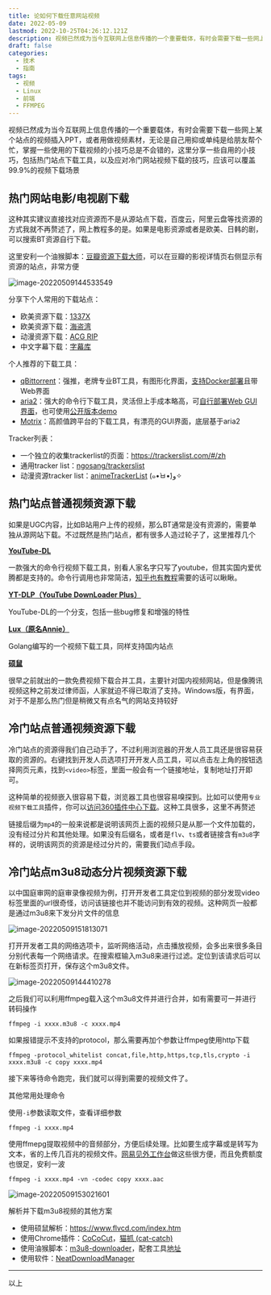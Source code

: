 ```yaml
---
title: 论如何下载任意网站视频
date: 2022-05-09
lastmod: 2022-10-25T04:26:12.121Z
description: 视频已然成为当今互联网上信息传播的一个重要载体，有时会需要下载一些网上某个站点的视频插入PPT，或者用做视频素材，无论是自己用抑或单纯是给朋友帮个忙，掌握一些使用的下载视频的小技巧总是不会错的，这里分享一些自用的小技巧，包括热门站点下载工具，以及应对冷门网站视频下载的技巧，应该可以覆盖99.9%的视频下载场景
draft: false
categories:
  - 技术
  - 指南
tags:
  - 视频
  - Linux
  - 前端
  - FFMPEG
---
```

<!-- # 论如何下载任意网站视频 -->

视频已然成为当今互联网上信息传播的一个重要载体，有时会需要下载一些网上某个站点的视频插入PPT，或者用做视频素材，无论是自己用抑或单纯是给朋友帮个忙，掌握一些使用的下载视频的小技巧总是不会错的，这里分享一些自用的小技巧，包括热门站点下载工具，以及应对冷门网站视频下载的技巧，应该可以覆盖99.9%的视频下载场景

## 热门网站电影/电视剧下载

这种其实建议直接找对应资源而不是从源站点下载，百度云，阿里云盘等找资源的方式我就不再赘述了，网上教程多的是。如果是电影资源或者是欧美、日韩的剧，可以搜索BT资源自行下载。

这里安利一个油猴脚本：[豆瓣资源下载大师](https://greasyfork.org/zh-CN/scripts/329484-%E8%B1%86%E7%93%A3%E8%B5%84%E6%BA%90%E4%B8%8B%E8%BD%BD%E5%A4%A7%E5%B8%88-1%E7%A7%92%E6%90%9E%E5%AE%9A%E8%B1%86%E7%93%A3%E7%94%B5%E5%BD%B1-%E9%9F%B3%E4%B9%90-%E5%9B%BE%E4%B9%A6%E4%B8%8B%E8%BD%BD)，可以在豆瓣的影视详情页右侧显示有资源的站点，非常方便

![image-20220509144533549](https://blog-1301127393.file.myqcloud.com/BlogImgs/202205091548956.png)

分享下个人常用的下载站点：

* 欧美资源下载：[1337X](https://www.1337x.to/)
* 欧美资源下载：[海盗湾](https://piratebay.live/)
* 动漫资源下载：[ACG RIP](https://acg.rip/?term=JOJO%E7%9A%84%E5%A5%87%E5%A6%99%E5%86%92%E9%99%A9)
* 中文字幕下载：[字幕库](http://zimuku.org)

个人推荐的下载工具：

* [qBittorrent](https://www.qbittorrent.org)：强推，老牌专业BT工具，有图形化界面，[支持Docker部署](https://hub.docker.com/r/linuxserver/qbittorrent)且带Web界面
* [aria2](http://aria2.github.io)：强大的命令行下载工具，灵活但上手成本略高，可[自行部署Web GUI界面](https://ariang.mayswind.net/zh_Hans/)，也可使用[公开版本demo](http://ariang.mayswind.net/latest)
* [Motrix](https://motrix.app)：高颜值跨平台的下载工具，有漂亮的GUI界面，底层基于aria2

Tracker列表：

* 一个独立的收集trackerlist的页面：<https://trackerslist.com/#/zh>
* 通用tracker list：[ngosang/trackerslist](ngosang/trackerslist)
* 动漫资源tracker list：[animeTrackerList](https://github.com/DeSireFire/animeTrackerList) (๑•̀ㅂ•́)و✧

## 热门站点普通视频资源下载

如果是UGC内容，比如B站用户上传的视频，那么BT通常是没有资源的，需要单独从源网站下载。不过既然是热门站点，都有很多人造过轮子了，这里推荐几个

**[YouTube-DL](https://github.com/ytdl-org/youtube-dl)**

一款强大的命令行视频下载工具，别看人家名字只写了youtube，但其实国内爱优腾都是支持的。命令行调用也非常简洁，[知乎也有教程](https://github.com/ytdl-org/youtube-dl)需要的话可以瞅瞅。

**[YT-DLP（YouTube DownLoader Plus）](https://github.com/yt-dlp/yt-dlp)**

YouTube-DL的一个分支，包括一些bug修复和增强的特性

**[Lux（原名Annie）](https://github.com/iawia002/lux)**

Golang编写的一个视频下载工具，同样支持国内站点

**[硕鼠](https://www.flvcd.com/index.htm)**

很早之前就出的一款免费视频下载合并工具，主要针对国内视频网站，但是像腾讯视频这种之前发过律师函，人家就迫不得已取消了支持。Windows版，有界面，对于不是那么热门但是稍微又有点名气的网站支持较好

## 冷门站点普通视频资源下载

冷门站点的资源得我们自己动手了，不过利用浏览器的开发人员工具还是很容易获取的资源的。右键找到开发人员选项打开开发人员工具，可以点击左上角的按钮选择网页元素，找到`<video>`标签，里面一般会有一个链接地址，复制地址打开即可。

这种简单的视频嵌入很容易下载，浏览器工具也很容易嗅探到。比如可以使用`专业视频下载工具`插件，你可以[访问360插件中心下载](https://ext.chrome.360.cn/webstore/detail/noaehhegaeigebicejggjdecdkfphced)。这种工具很多，这里不再赘述

链接后缀为`mp4`的一般来说都是说明该网页上面的视频只是从那一个文件加载的，没有经过分片和其他处理。如果没有后缀名，或者是`flv`、`ts`或者链接含有`m3u8`字样的，说明该网页的资源是经过分片的，需要我们动点手段。

## 冷门站点m3u8动态分片视频资源下载

以中国庭审网的庭审录像视频为例，打开开发者工具定位到视频的部分发现video标签里面的url很奇怪，访问该链接也并不能访问到有效的视频。这种网页一般都是通过m3u8来下发分片文件的信息

![image-20220509151813071](https://blog-1301127393.file.myqcloud.com/BlogImgs/202205091548957.png)

打开开发者工具的网络选项卡，监听网络活动，点击播放视频，会多出来很多条目分别代表每一个网络请求。在搜索框输入m3u8来进行过滤。定位到该请求后可以在新标签页打开，保存这个m3u8文件。

![image-20220509144410278](https://blog-1301127393.file.myqcloud.com/BlogImgs/202205091548958.png)

之后我们可以利用ffmpeg载入这个m3u8文件并进行合并，如有需要可一并进行转码操作

```shell
ffmpeg -i xxxx.m3u8 -c xxxx.mp4
```

如果报错提示不支持的protocol，那么需要再加个参数让ffmpeg使用http下载

```shell
ffmpeg -protocol_whitelist concat,file,http,https,tcp,tls,crypto -i xxxx.m3u8 -c copy xxxx.mp4
```

接下来等待命令跑完，我们就可以得到需要的视频文件了。

其他常用处理命令

使用`-i`参数读取文件，查看详细参数

```shell
ffmpeg -i xxxx.mp4
```

使用ffmepg提取视频中的音频部分，方便后续处理。比如要生成字幕或是转写为文本，省的上传几百兆的视频文件。[网易见外工作台](https://jianwai.youdao.com/)做这些很方便，而且免费额度也很足，安利一波

```shell
ffmpeg -i xxxx.mp4 -vn -codec copy xxxx.aac
```

![image-20220509153021601](https://blog-1301127393.file.myqcloud.com/BlogImgs/202205091548959.png)

解析并下载m3u8视频的其他方案

* 使用硕鼠解析：https://www.flvcd.com/index.htm
* 使用Chrome插件：[CoCoCut](https://chrome.google.com/webstore/detail/video-downloader-cococut/gddbgllpilhpnjpkdbopahnpealaklle)，[猫抓 (cat-catch)](https://github.com/xifangczy/cat-catch)
* 使用油猴脚本：[m3u8-downloader](https://greasyfork.org/zh-CN/scripts/440577-m3u8-%E8%A7%86%E9%A2%91%E4%B8%8B%E8%BD%BD-vip%E8%A7%A3%E6%9E%90%E8%A7%86%E9%A2%91%E4%B8%8B%E8%BD%BD-%E7%BD%91%E7%AB%99%E8%A7%86%E9%A2%91%E4%B8%8B%E8%BD%BD)，配套工具[地址](https://github.com/Momo707577045/m3u8-downloader)
* 使用软件：[NeatDownloadManager](http://www.neatdownloadmanager.com/index.php/en/)

- - -

以上